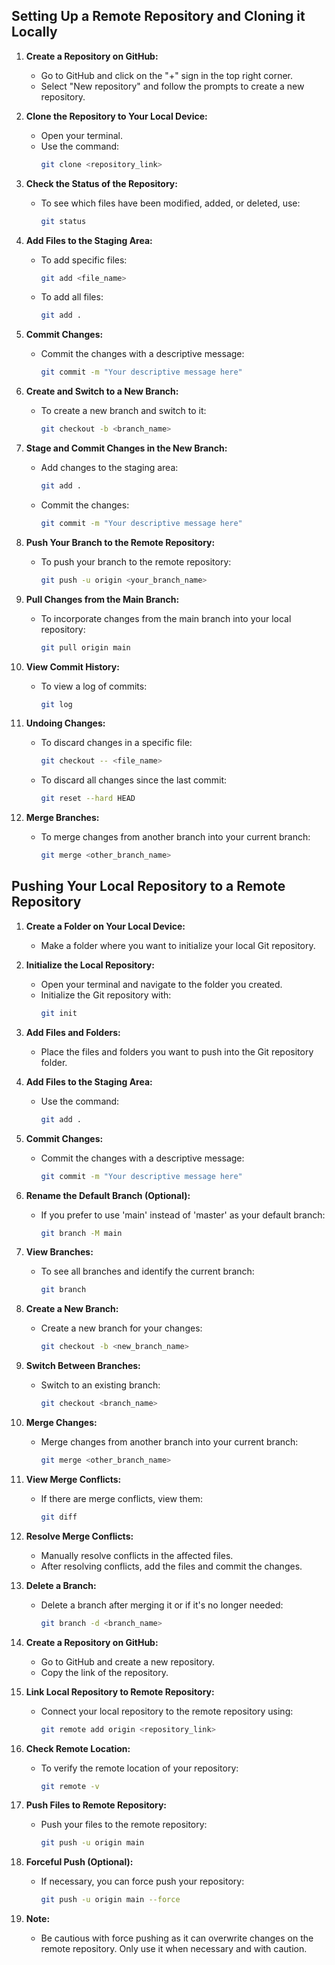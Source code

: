 ## Setting Up a Remote Repository and Cloning it Locally

1. **Create a Repository on GitHub:**
   - Go to GitHub and click on the "+" sign in the top right corner.
   - Select "New repository" and follow the prompts to create a new repository.

2. **Clone the Repository to Your Local Device:**
   - Open your terminal.
   - Use the command:
     ```bash
     git clone <repository_link>
     ```

3. **Check the Status of the Repository:**
   - To see which files have been modified, added, or deleted, use:
     ```bash
     git status
     ```

4. **Add Files to the Staging Area:**
   - To add specific files:
     ```bash
     git add <file_name>
     ```
   - To add all files:
     ```bash
     git add .
     ```

5. **Commit Changes:**
   - Commit the changes with a descriptive message:
     ```bash
     git commit -m "Your descriptive message here"
     ```

6. **Create and Switch to a New Branch:**
   - To create a new branch and switch to it:
     ```bash
     git checkout -b <branch_name>
     ```

7. **Stage and Commit Changes in the New Branch:**
   - Add changes to the staging area:
     ```bash
     git add .
     ```
   - Commit the changes:
     ```bash
     git commit -m "Your descriptive message here"
     ```

8. **Push Your Branch to the Remote Repository:**
   - To push your branch to the remote repository:
     ```bash
     git push -u origin <your_branch_name>
     ```

9. **Pull Changes from the Main Branch:**
   - To incorporate changes from the main branch into your local repository:
     ```bash
     git pull origin main
     ```

10. **View Commit History:**
    - To view a log of commits:
      ```bash
      git log
      ```

11. **Undoing Changes:**
    - To discard changes in a specific file:
      ```bash
      git checkout -- <file_name>
      ```
    - To discard all changes since the last commit:
      ```bash
      git reset --hard HEAD
      ```

12. **Merge Branches:**
    - To merge changes from another branch into your current branch:
      ```bash
      git merge <other_branch_name>
      ```


## Pushing Your Local Repository to a Remote Repository

1. **Create a Folder on Your Local Device:**
   - Make a folder where you want to initialize your local Git repository.

2. **Initialize the Local Repository:**
   - Open your terminal and navigate to the folder you created.
   - Initialize the Git repository with:
     ```bash
     git init
     ```

3. **Add Files and Folders:**
   - Place the files and folders you want to push into the Git repository folder.

4. **Add Files to the Staging Area:**
   - Use the command:
     ```bash
     git add .
     ```

5. **Commit Changes:**
   - Commit the changes with a descriptive message:
     ```bash
     git commit -m "Your descriptive message here"
     ```

6. **Rename the Default Branch (Optional):**
   - If you prefer to use 'main' instead of 'master' as your default branch:
     ```bash
     git branch -M main
     ```

7. **View Branches:**
   - To see all branches and identify the current branch:
     ```bash
     git branch
     ```

8. **Create a New Branch:**
   - Create a new branch for your changes:
     ```bash
     git checkout -b <new_branch_name>
     ```

9. **Switch Between Branches:**
   - Switch to an existing branch:
     ```bash
     git checkout <branch_name>
     ```

10. **Merge Changes:**
    - Merge changes from another branch into your current branch:
      ```bash
      git merge <other_branch_name>
      ```

11. **View Merge Conflicts:**
    - If there are merge conflicts, view them:
      ```bash
      git diff
      ```

12. **Resolve Merge Conflicts:**
    - Manually resolve conflicts in the affected files.
    - After resolving conflicts, add the files and commit the changes.

13. **Delete a Branch:**
    - Delete a branch after merging it or if it's no longer needed:
      ```bash
      git branch -d <branch_name>
      ```

14. **Create a Repository on GitHub:**
    - Go to GitHub and create a new repository.
    - Copy the link of the repository.

15. **Link Local Repository to Remote Repository:**
    - Connect your local repository to the remote repository using:
      ```bash
      git remote add origin <repository_link>
      ```

16. **Check Remote Location:**
    - To verify the remote location of your repository:
      ```bash
      git remote -v
      ```

17. **Push Files to Remote Repository:**
    - Push your files to the remote repository:
      ```bash
      git push -u origin main
      ```

18. **Forceful Push (Optional):**
    - If necessary, you can force push your repository:
      ```bash
      git push -u origin main --force
      ```

19. **Note:**
    - Be cautious with force pushing as it can overwrite changes on the remote repository. Only use it when necessary and with caution.
